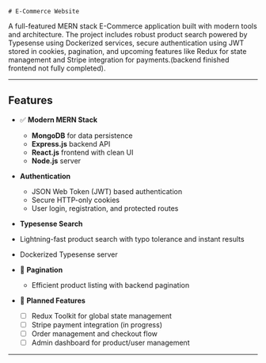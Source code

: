 
    
    # E-Commerce Website

A full-featured MERN stack E-Commerce application built with modern tools and architecture. The project includes robust product search powered by Typesense using  Dockerized services, secure authentication using JWT stored in cookies, pagination, and upcoming features like Redux for state management and Stripe integration for payments.(backend finished frontend not fully completed).

---

## Features

- ✅ **Modern MERN Stack**
  - **MongoDB** for data persistence
  - **Express.js** backend API
  - **React.js** frontend with clean UI
  - **Node.js** server

- **Authentication**
  - JSON Web Token (JWT) based authentication
  - Secure HTTP-only cookies
  - User login, registration, and protected routes

-  **Typesense Search**
  - Lightning-fast product search with typo tolerance and instant results
  - Dockerized Typesense server

- 📄 **Pagination**
  - Efficient product listing with backend pagination

- 🧠 **Planned Features**
  - [ ] Redux Toolkit for global state management
  - [ ] Stripe payment integration (in progress)
  - [ ] Order management and checkout flow
  - [ ] Admin dashboard for product/user management

---



